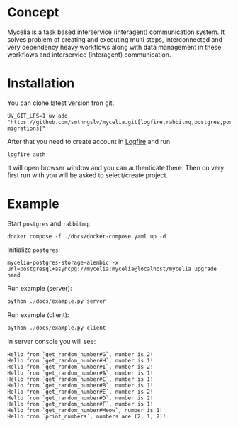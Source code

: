 # Concept

Mycelia is a task based interservice (interagent) communication system. It solves problem of creating and executing
multi steps, interconnected and very dependency heavy workflows along with data management in these workflows and
interservice (interagent) communication.

# Installation

You can clone latest version fron git.

```shell
UV_GIT_LFS=1 uv add "https://github.com/smthngslv/mycelia.git[logfire,rabbitmq,postgres,postgres-migrations]"
```

After that you need to create account in [Logfire](https://logfire.pydantic.dev/login) and run

```shell
logfire auth
```

It will open browser window and you can authenticate there. Then on very first run with you will be asked to
select/create project.

# Example

Start `postgres` and `rabbitmq`:

```shell
docker compose -f ./docs/docker-compose.yaml up -d
```

Initialize `postgres`:

```shell
mycelia-postgres-storage-alembic -x url=postgresql+asyncpg://mycelia:mycelia@localhost/mycelia upgrade head
```

Run example (server):

```python
python ./docs/example.py server
```

Run example (client):

```python
python ./docs/example.py client
```

In server console you will see:

```text
Hello from `get_random_number#G`, number is 2!
Hello from `get_random_number#H`, number is 1!
Hello from `get_random_number#I`, number is 2!
Hello from `get_random_number#A`, number is 1!
Hello from `get_random_number#C`, number is 1!
Hello from `get_random_number#B`, number is 1!
Hello from `get_random_number#E`, number is 2!
Hello from `get_random_number#D`, number is 2!
Hello from `get_random_number#F`, number is 1!
Hello from `get_random_number#Meow`, number is 1!
Hello from `print_numbers`, numbers are (2, 1, 2)!
```

